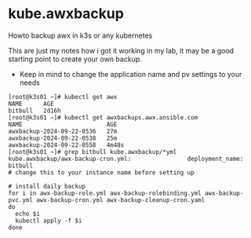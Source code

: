 # kube.awxbackup
Howto backup awx in k3s or any kubernetes

This are just my notes how i got it working in my lab, it may be a good starting point to create your own backup.
* Keep in mind to change the application name and pv settings to your needs

```
[root@k3s01 ~]# kubectl get awx
NAME      AGE
bitbull   2d16h
[root@k3s01 ~]# kubectl get awxbackups.awx.ansible.com 
NAME                        AGE
awxbackup-2024-09-22-0536   27m
awxbackup-2024-09-22-0538   25m
awxbackup-2024-09-22-0558   4m48s
[root@k3s01 ~]# grep bitbull kube.awxbackup/*yml
kube.awxbackup/awx-backup-cron.yml:                deployment_name: bitbull
# change this to your instance name before setting up

# install daily backup
for i in awx-backup-role.yml awx-backup-rolebinding.yml awx-backup-pvc.yml awx-backup-cron.yml awx-backup-cleanup-cron.yaml
do
  echo $i
  kubectl apply -f $i
done

```
